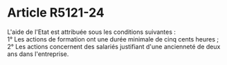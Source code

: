# Article R5121-24

  
L'aide de l'Etat est attribuée sous les conditions suivantes :   
1° Les actions de formation ont une durée minimale de cinq cents heures ;   
2° Les actions concernent des salariés justifiant d'une ancienneté de deux ans dans l'entreprise.
